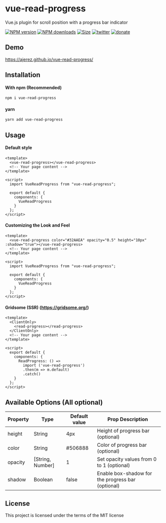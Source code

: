 # vue-read-progress
Vue.js plugin for scroll position with a progress bar indicator

[![NPM version](https://badgen.net/npm/v/vue-read-progress?color=blue)](https://npmjs.com/package/vue-read-progress) [![NPM downloads](https://badgen.net/npm/dm/vue-read-progress?color=blue)](https://npmjs.com/package/vue-read-progress) [![Size](https://img.shields.io/bundlephobia/minzip/vue-read-progress.svg)](https://bundlephobia.com/result?p=vue-read-progress) [![twitter](https://img.shields.io/static/v1.svg?label=twitter&message=follow&color=blue)](https://twitter.com/alberto_jrz) [![donate](https://badgen.net/badge/support%20me/donate/?color=blue)](https://ko-fi.com/ajerez)

## Demo

https://ajerez.github.io/vue-read-progress/


## Installation

#### With npm (Recommended)
```bash
npm i vue-read-progress
```

#### yarn
```bash
yarn add vue-read-progress
```

## Usage

#### Default style

```vue
<template>
  <vue-read-progress></vue-read-progress>
  <!-- Your page content -->
</template>

<script>
  import VueReadProgress from "vue-read-progress";

  export default {
    components: {
      VueReadProgress
    }
  };
</script>
```

#### Customizing the Look and Feel

```vue
<template>
  <vue-read-progress color="#32AAEA" opacity="0.5" height="10px" :shadow="true"></vue-read-progress>
  <!-- Your page content -->
</template>

<script>
  import VueReadProgress from "vue-read-progress";

  export default {
    components: {
      VueReadProgress
    }
  };
</script>
```

#### Gridsome (SSR) (https://gridsome.org/)

```vue
<template>
  <ClientOnly>
    <read-progress></read-progress>
  </ClientOnly>
  <!-- Your page content -->
</template>

<script>
  export default {
    components: {
      ReadProgress: () =>
        import ('vue-read-progress')
        .then(m => m.default)
        .catch()
    }
  };
</script>
```

## Available Options (All optional)

| Property | Type   | Default value | Prop Description                       |
|----------|--------|---------------|-----------------------------------|
| height  | String | 4px           | Height of progress bar (optional)       |
| color   | String | #506888       | Color of progress bar (optional) |
| opacity | [String, Number] | 1   | Set opacity values from 0 to 1 (optional)          |
| shadow  | Boolean | false        | Enable box-shadow for the progress bar (optional)   |

## License

This project is licensed under the terms of the MIT license
